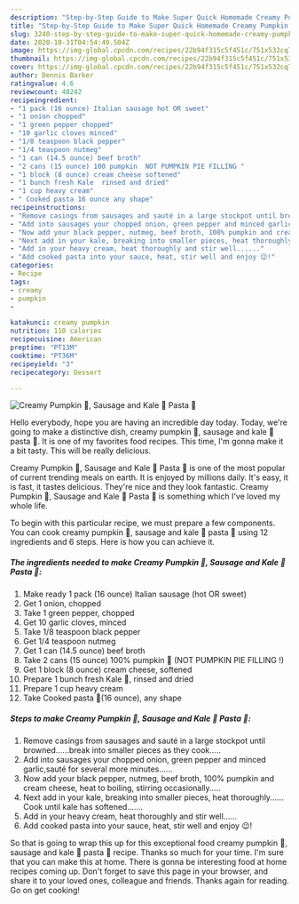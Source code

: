 ```yaml
---
description: "Step-by-Step Guide to Make Super Quick Homemade Creamy Pumpkin 🎃, Sausage and Kale 🥬 Pasta 🍝"
title: "Step-by-Step Guide to Make Super Quick Homemade Creamy Pumpkin 🎃, Sausage and Kale 🥬 Pasta 🍝"
slug: 3240-step-by-step-guide-to-make-super-quick-homemade-creamy-pumpkin-sausage-and-kale-pasta
date: 2020-10-31T04:54:49.504Z
image: https://img-global.cpcdn.com/recipes/22b94f315c5f451c/751x532cq70/creamy-pumpkin-🎃-sausage-and-kale-🥬-pasta-🍝-recipe-main-photo.jpg
thumbnail: https://img-global.cpcdn.com/recipes/22b94f315c5f451c/751x532cq70/creamy-pumpkin-🎃-sausage-and-kale-🥬-pasta-🍝-recipe-main-photo.jpg
cover: https://img-global.cpcdn.com/recipes/22b94f315c5f451c/751x532cq70/creamy-pumpkin-🎃-sausage-and-kale-🥬-pasta-🍝-recipe-main-photo.jpg
author: Dennis Barker
ratingvalue: 4.6
reviewcount: 48242
recipeingredient:
- "1 pack (16 ounce) Italian sausage hot OR sweet"
- "1 onion chopped"
- "1 green pepper chopped"
- "10 garlic cloves minced"
- "1/8 teaspoon black pepper"
- "1/4 teaspoon nutmeg"
- "1 can (14.5 ounce) beef broth"
- "2 cans (15 ounce) 100 pumpkin  NOT PUMPKIN PIE FILLING "
- "1 block (8 ounce) cream cheese softened"
- "1 bunch fresh Kale  rinsed and dried"
- "1 cup heavy cream"
- " Cooked pasta 16 ounce any shape"
recipeinstructions:
- "Remove casings from sausages and sauté in a large stockpot until browned......break into smaller pieces as they cook....."
- "Add into sausages your chopped onion, green pepper and minced garlic,sauté for several more minutes......"
- "Now add your black pepper, nutmeg, beef broth, 100% pumpkin and cream cheese, heat to boiling, stirring occasionally....."
- "Next add in your kale, breaking into smaller pieces, heat thoroughly...... Cook until kale has softened......."
- "Add in your heavy cream, heat thoroughly and stir well......"
- "Add cooked pasta into your sauce, heat, stir well and enjoy 😉!"
categories:
- Recipe
tags:
- creamy
- pumpkin
- 

katakunci: creamy pumpkin  
nutrition: 110 calories
recipecuisine: American
preptime: "PT13M"
cooktime: "PT36M"
recipeyield: "3"
recipecategory: Dessert

---
```



![Creamy Pumpkin 🎃, Sausage and Kale 🥬 Pasta 🍝](https://img-global.cpcdn.com/recipes/22b94f315c5f451c/751x532cq70/creamy-pumpkin-🎃-sausage-and-kale-🥬-pasta-🍝-recipe-main-photo.jpg)

Hello everybody, hope you are having an incredible day today. Today, we're going to make a distinctive dish, creamy pumpkin 🎃, sausage and kale 🥬 pasta 🍝. It is one of my favorites food recipes. This time, I'm gonna make it a bit tasty. This will be really delicious.



Creamy Pumpkin 🎃, Sausage and Kale 🥬 Pasta 🍝 is one of the most popular of current trending meals on earth. It is enjoyed by millions daily. It's easy, it is fast, it tastes delicious. They're nice and they look fantastic. Creamy Pumpkin 🎃, Sausage and Kale 🥬 Pasta 🍝 is something which I've loved my whole life.


To begin with this particular recipe, we must prepare a few components. You can cook creamy pumpkin 🎃, sausage and kale 🥬 pasta 🍝 using 12 ingredients and 6 steps. Here is how you can achieve it.

<!--inarticleads1-->

##### The ingredients needed to make Creamy Pumpkin 🎃, Sausage and Kale 🥬 Pasta 🍝:

1. Make ready 1 pack (16 ounce) Italian sausage (hot OR sweet)
1. Get 1 onion, chopped
1. Take 1 green pepper, chopped
1. Get 10 garlic cloves, minced
1. Take 1/8 teaspoon black pepper
1. Get 1/4 teaspoon nutmeg
1. Get 1 can (14.5 ounce) beef broth
1. Take 2 cans (15 ounce) 100% pumpkin 🎃 (NOT PUMPKIN PIE FILLING !)
1. Get 1 block (8 ounce) cream cheese, softened
1. Prepare 1 bunch fresh Kale 🥬, rinsed and dried
1. Prepare 1 cup heavy cream
1. Take  Cooked pasta 🍝(16 ounce), any shape




<!--inarticleads2-->

##### Steps to make Creamy Pumpkin 🎃, Sausage and Kale 🥬 Pasta 🍝:

1. Remove casings from sausages and sauté in a large stockpot until browned......break into smaller pieces as they cook.....
1. Add into sausages your chopped onion, green pepper and minced garlic,sauté for several more minutes......
1. Now add your black pepper, nutmeg, beef broth, 100% pumpkin and cream cheese, heat to boiling, stirring occasionally.....
1. Next add in your kale, breaking into smaller pieces, heat thoroughly...... Cook until kale has softened.......
1. Add in your heavy cream, heat thoroughly and stir well......
1. Add cooked pasta into your sauce, heat, stir well and enjoy 😉!




So that is going to wrap this up for this exceptional food creamy pumpkin 🎃, sausage and kale 🥬 pasta 🍝 recipe. Thanks so much for your time. I'm sure that you can make this at home. There is gonna be interesting food at home recipes coming up. Don't forget to save this page in your browser, and share it to your loved ones, colleague and friends. Thanks again for reading. Go on get cooking!
